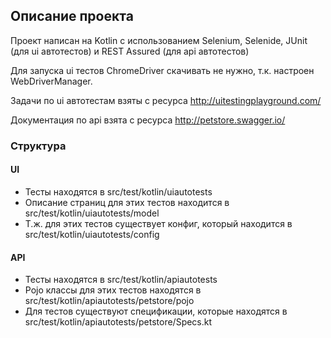## Описание проекта
Проект написан на Kotlin с использованием Selenium, Selenide, JUnit (для ui автотестов) и REST Assured (для api автотестов)

Для запуска ui тестов ChromeDriver скачивать не нужно, т.к. настроен WebDriverManager.

Задачи по ui автотестам взяты с ресурса http://uitestingplayground.com/

Документация по api взята с ресурса http://petstore.swagger.io/

### Структура

#### UI
- Тесты находятся в src/test/kotlin/uiautotests
- Описание страниц для этих тестов находится в src/test/kotlin/uiautotests/model
- Т.ж. для этих тестов существует конфиг, который находится в src/test/kotlin/uiautotests/config

#### API
- Тесты находятся в src/test/kotlin/apiautotests
- Pojo классы для этих тестов находятся в src/test/kotlin/apiautotests/petstore/pojo
- Для тестов существуют спецификации, которые находятся в src/test/kotlin/apiautotests/petstore/Specs.kt
